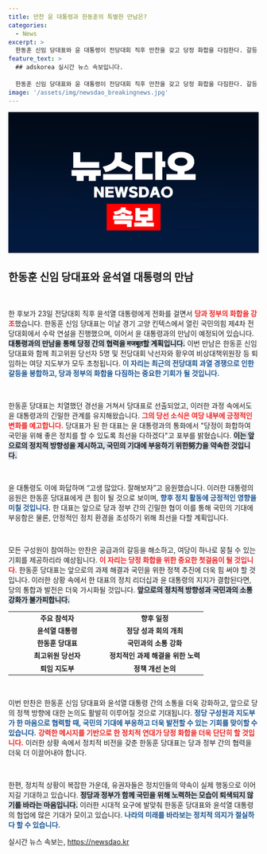 ```yaml
---
title: 만찬 윤 대통령과 한동훈의 특별한 만남은?
categories:
  - News
excerpt: >
  한동훈 신임 당대표와 윤 대통령이 전당대회 직후 만찬을 갖고 당정 화합을 다짐한다. 갈등 봉합을 위한 이 특별한 만남은 여권의 앞날에 어떤 영향을 미칠까? 클릭해보세요!
feature_text: >
  ## adskorea 실시간 뉴스 속보입니다.

  한동훈 신임 당대표와 윤 대통령이 전당대회 직후 만찬을 갖고 당정 화합을 다짐한다. 갈등 봉합을 위한 이 특별한 만남은 여권의 앞날에 어떤 영향을 미칠까? 클릭해보세요!
image: '/assets/img/newsdao_breakingnews.jpg'
---
```


<p><img src="/assets/img/newsdao_breakingnews.jpg" alt="adskorea 속보" /></p>

<h2 data-ke-size="size26">한동훈 신임 당대표와 윤석열 대통령의 만남</h2>

<p data-ke-size="size16">&nbsp;</p>

<p>한 후보가 23일 전당대회 직후 윤석열 대통령에게 전화를 걸면서 <b><span style="color: #ee2323;">당과 정부의 화합을 강조</span></b>했습니다. 한동훈 신임 당대표는 이날 경기 고양 킨텍스에서 열린 국민의힘 제4차 전당대회에서 수락 연설을 진행했으며, 이어서 윤 대통령과의 만남이 예정되어 있습니다. <b><span style="background-color: #21538527;">대통령과의 만남을 통해 당정 간의 협력을 मजबूत할 계획입니다.</span></b> 이번 만남은 한동훈 신임 당대표와 함께 최고위원 당선자 5명 및 전당대회 낙선자와 황우여 비상대책위원장 등 퇴임하는 여당 지도부가 모두 초청됩니다. <b><span style="color: #1a5490;">이 자리는 최근의 전당대회 과열 경쟁으로 인한 갈등을 봉합하고, 당과 정부의 화합을 다짐하는 중요한 기회가 될 것입니다.</span></b></p>

<p data-ke-size="size16">&nbsp;</p>

<p>한동훈 당대표는 치열했던 경선을 거쳐서 당대표로 선출되었고, 이러한 과정 속에서도 윤 대통령과의 긴밀한 관계를 유지해왔습니다. <b><span style="color: #ee2323;">그의 당선 소식은 여당 내부에 긍정적인 변화를 예고합니다.</span></b> 당대표가 된 한 대표는 윤 대통령과의 통화에서 "당정이 화합하여 국민을 위해 좋은 정치를 할 수 있도록 최선을 다하겠다"고 포부를 밝혔습니다. <b><span style="background-color: #21538527;">이는 앞으로의 정치적 방향성을 제시하고, 국민의 기대에 부응하기 위한努力을 약속한 것입니다.</span></b></p>

<p data-ke-size="size16">&nbsp;</p>

<p>윤 대통령도 이에 화답하며 “고생 많았다. 잘해보자”고 응원했습니다. 이러한 대통령의 응원은 한동훈 당대표에게 큰 힘이 될 것으로 보이며, <b><span style="color: #1a5490;">향후 정치 활동에 긍정적인 영향을 미칠 것입니다.</span></b> 한 대표는 앞으로 당과 정부 간의 긴밀한 협이 이를 통해 국민의 기대에 부응함은 물론, 안정적인 정치 환경을 조성하기 위해 최선을 다할 계획입니다. </p>

<p data-ke-size="size16">&nbsp;</p>

<p>모든 구성원이 참여하는 만찬은 공급과의 갈등을 해소하고, 여당이 하나로 뭉칠 수 있는 기회를 제공하리라 예상됩니다. <b><span style="color: #ee2323;">이 자리는 당정 화합을 위한 중요한 첫걸음이 될 것입니다.</span></b> 한동훈 당대표는 앞으로의 과제 해결과 국민을 위한 정책 추진에 더욱 힘 써야 할 것입니다. 이러한 상황 속에서 한 대표의 정치 리더십과 윤 대통령의 지지가 결합된다면, 당의 통합과 발전은 더욱 가시화될 것입니다. <b><span style="background-color: #21538527;">앞으로의 정치적 방향성과 국민과의 소통 강화가 불가피합니다.</span></b></p>

<table style="width: 100%;">
<tr>
<td style="width: 50%; text-align: center; height: 17px;"><b>주요 참석자</b></td>
<td style="width: 50%; text-align: center; height: 17px;"><b>향후 일정</b></td>
</tr>
<tr>
<td style="text-align: center; height: 17px;"><b>윤석열 대통령</b></td>
<td style="text-align: center; height: 17px;"><b>정당 성과 회의 개최</b></td>
</tr>
<tr>
<td style="text-align: center; height: 17px;"><b>한동훈 당대표</b></td>
<td style="text-align: center; height: 17px;"><b>국민과의 소통 강화</b></td>
</tr>
<tr>
<td style="text-align: center; height: 17px;"><b>최고위원 당선자</b></td>
<td style="text-align: center; height: 17px;"><b>정치적인 과제 해결을 위한 노력</b></td>
</tr>
<tr>
<td style="text-align: center; height: 17px;"><b>퇴임 지도부</b></td>
<td style="text-align: center; height: 17px;"><b>정책 개선 논의</b></td>
</tr>
</table>

<p data-ke-size="size16">&nbsp;</p>

<p>이번 만찬은 한동훈 신임 당대표와 윤석열 대통령 간의 소통을 더욱 강화하고, 앞으로 당의 정책 방향에 대한 논의도 활발히 이루어질 것으로 기대됩니다. <b><span style="color: #1a5490;">정당 구성원과 지도부가 한 마음으로 협력할 때, 국민의 기대에 부응하고 더욱 발전할 수 있는 기회를 맞이할 수 있습니다.</span></b> <b><span style="color: #ee2323;">강력한 메시지를 기반으로 한 정치적 연대가 당정 화합을 더욱 단단히 할 것입니다.</span></b> 이러한 상황 속에서 정치적 비전을 갖춘 한동훈 당대표는 당과 정부 간의 협력을 더욱 더 이끌어내야 합니다. </p>

<p data-ke-size="size16">&nbsp;</p>

<p>한편, 정치적 상황이 복잡한 가운데, 유권자들은 정치인들의 약속이 실제 행동으로 이어지길 기대하고 있습니다. <b><span style="background-color: #21538527;">정당과 정부가 함께 국민을 위해 노력하는 모습이 퇴색되지 않기를 바라는 마음입니다.</span></b> 이러한 시대적 요구에 발맞춰 한동훈 당대표와 윤석열 대통령의 협업에 많은 기대가 모이고 있습니다. <b><span style="color: #1a5490;">나라의 미래를 바라보는 정치적 의지가 절실하다 할 수 있습니다.</span></b></p>
실시간 뉴스 속보는, <a href="https://newsdao.kr" rel="dofollow">https://newsdao.kr</a>


